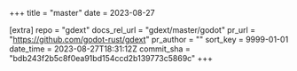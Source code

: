 +++
title = "master"
date = 2023-08-27

[extra]
repo = "gdext"
docs_rel_url = "gdext/master/godot"
pr_url = "https://github.com/godot-rust/gdext"
pr_author = ""
sort_key = 9999-01-01
date_time = 2023-08-27T18:31:12Z
commit_sha = "bdb243f2b5c8f0ea91bd154ccd2b139773c5869c"
+++


